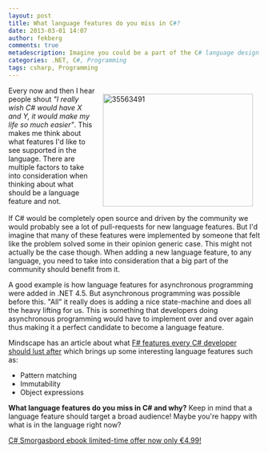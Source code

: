 ```yaml
---
layout: post
title: What language features do you miss in C#?
date: 2013-03-01 14:07
author: fekberg
comments: true
metadescription: Imagine you could be a part of the C# language design team, what features would you like to add?
categories: .NET, C#, Programming
tags: csharp, Programming
---
```

<img src="http://cdn.filipekberg.se/fekberg-blog/wp-content/uploads/2013/03/35563491-300x225.jpg" alt="35563491" width="300" height="225" class="alignright size-medium wp-image-1808" style="float: right; padding: 15px;" />Every now and then I hear people shout <em>"I really wish C# would have X and Y, it would make my life so much easier"</em>. This makes me think about what features I'd like to see supported in the language. There are multiple factors to take into consideration when thinking about what should be a language feature and not.<br/><br/>If C# would be completely open source and driven by the community we would probably see a lot of pull-requests for new language features. But I'd imagine that many of these features were implemented by someone that felt like the problem solved some in their opinion generic case. This might not actually be the case though. When adding a new language feature, to any language, you need to take into consideration that a big part of the community should benefit from it.<!--excerpt-->

A good example is how language features for asynchronous programming were added in .NET 4.5. But asynchronous programming was possible before this. "All" it really does is adding a nice state-machine and does all the heavy lifting for us. This is something that developers doing asynchronous programming would have to implement over and over again thus making it a perfect candidate to become a language feature.

Mindscape has an article about what <a href="http://www.mindscapehq.com/blog/index.php/2012/03/27/5-12-f-features-every-c-programmer-should-lust-after/">F# features every C# developer should lust after</a> which brings up some interesting language features such as:

<ul>
	<li>Pattern matching</li>
	<li>Immutability</li>
	<li>Object expressions</li>
</ul>

<strong>What language features do you miss in C# and why?</strong>  Keep in mind that a language feature should target a broad audience! Maybe you're happy with what is in the language right now?

<a href="http://blog.filipekberg.se/2013/02/26/c-smorgasbord-ebook-limited-time-offer-now-only-e4-99/" target="_blank">C# Smorgasbord ebook limited-time offer now only €4.99!</a>
